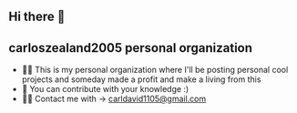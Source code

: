 ## Hi there 👋
## carloszealand2005 personal organization 
* 🙋‍♀️ This is my personal organization where I'll be posting personal cool projects and someday made a profit and make a living from this
* 🌈 You can contribute with your knowledge :)
* 👩‍💻 Contact me with -> carldavid1105@gmail.com

